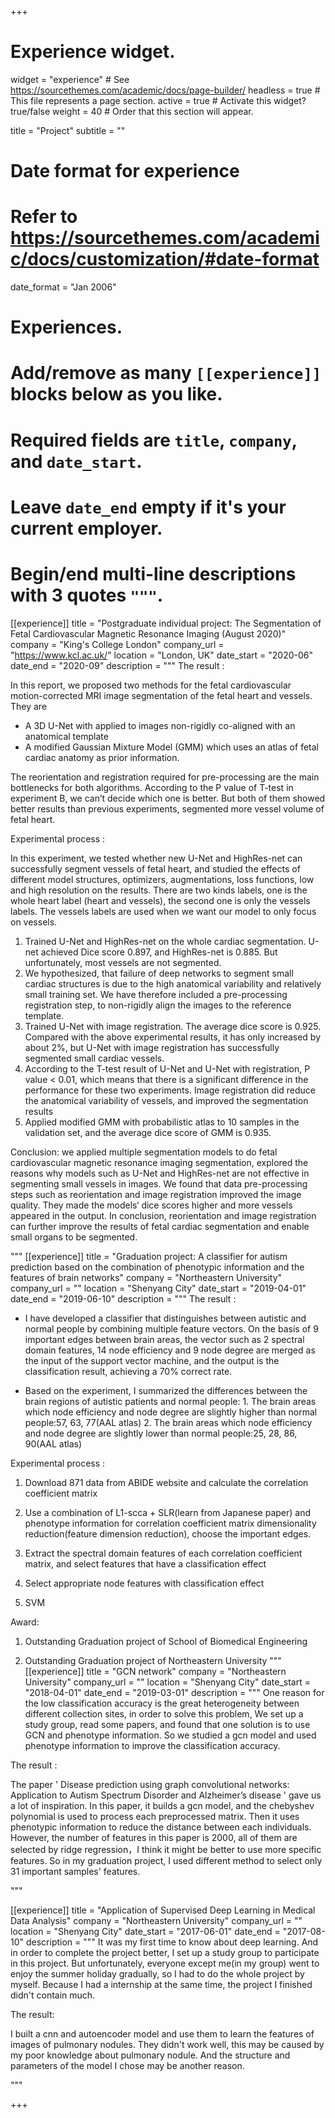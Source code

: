 +++
# Experience widget.
widget = "experience"  # See https://sourcethemes.com/academic/docs/page-builder/
headless = true  # This file represents a page section.
active = true  # Activate this widget? true/false
weight = 40  # Order that this section will appear.

title = "Project"
subtitle = ""

# Date format for experience
#   Refer to https://sourcethemes.com/academic/docs/customization/#date-format
date_format = "Jan 2006"

# Experiences.
#   Add/remove as many `[[experience]]` blocks below as you like.
#   Required fields are `title`, `company`, and `date_start`.
#   Leave `date_end` empty if it's your current employer.
#   Begin/end multi-line descriptions with 3 quotes `"""`.

[[experience]]
  title = "Postgraduate individual project: The Segmentation of Fetal Cardiovascular Magnetic Resonance Imaging (August 2020)"
  company = "King's College London"
  company_url = "https://www.kcl.ac.uk/"
  location = "London, UK"
  date_start = "2020-06"
  date_end = "2020-09"
  description = """
  The result :
  
  In this report, we proposed two methods for the fetal cardiovascular motion-corrected MRI image segmentation of the fetal heart and vessels. They are 
  * A 3D U-Net with applied to images non-rigidly co-aligned with an anatomical template 
  * A modified Gaussian Mixture Model (GMM) which uses an atlas of fetal cardiac anatomy as prior information.
  
  The reorientation and registration required for pre-processing are the main bottlenecks for both algorithms. According to the P value of T-test in experiment B, we can’t decide which one is better. But both of them showed better results than previous experiments, segmented more vessel volume of fetal heart.

  Experimental process :
  
  In this experiment, we tested whether new U-Net and HighRes-net can successfully segment vessels of fetal heart, and studied the effects of different model structures, optimizers, augmentations, loss functions, low and high resolution on the results.
There are two kinds labels, one is the whole heart label (heart and vessels), the second one is only the vessels labels. The vessels labels are used when we want our model to only focus on vessels.

  1. Trained U-Net and HighRes-net on the whole cardiac segmentation. U-net achieved Dice score 0.897, and HighRes-net is 0.885. But unfortunately, most vessels are not segmented.
  2. We hypothesized, that failure of deep networks to segment small cardiac structures is due to the high anatomical variability and relatively small training set. We have therefore included a pre-processing registration step, to non-rigidly align the images to the reference template.  
  3. Trained U-Net with image registration. The average dice score is 0.925. Compared with the above experimental results, it has only increased by about 2%, but U-Net with image registration has successfully segmented small cardiac vessels. 
  4. According to the T-test result of U-Net and U-Net with registration, P value < 0.01, which means that there is a significant difference in the performance for these two experiments. Image registration did reduce the anatomical variability of vessels, and improved the segmentation results
  5. Applied modified GMM with probabilistic atlas to 10 samples in the validation set, and the average dice score of GMM is 0.935.
  
  Conclusion:
we applied multiple segmentation models to do fetal cardiovascular magnetic resonance imaging segmentation, explored the reasons why models such as U-Net and HighRes-net are not effective in segmenting small vessels in images. We found that data pre-processing steps such as reorientation and image registration improved the image quality. They made the models‘ dice scores higher and more vessels appeared in the output. In conclusion, reorientation and image registration can further improve the results of fetal cardiac segmentation and enable small organs to be segmented.


"""
[[experience]]
  title = "Graduation project: A classifier for autism prediction based on the combination of phenotypic information and the features of brain networks"
  company = "Northeastern University"
  company_url = ""
  location = "Shenyang City"
  date_start = "2019-04-01"
  date_end = "2019-06-10"
  description = """
  The result :
  
  * I have developed a classifier that distinguishes between autistic and normal people by combining multiple feature vectors. On the basis of 9 important edges between brain areas, the vector such as 2 spectral domain features, 14 node efficiency and 9 node degree are merged as the input of the support vector machine, and the output is the classification result, achieving a 70% correct rate. 
  
  * Based on the experiment, I summarized the differences between the brain regions of autistic patients and normal people:   1. The brain areas which node efficiency and node degree are slightly higher than normal people:57, 63, 77(AAL atlas)    2. The brain areas which node efficiency and node degree are slightly lower than normal people:25, 28, 86, 90(AAL atlas)


  Experimental process :
  
  1. Download 871 data from ABIDE website and calculate the correlation coefficient matrix
  
  2. Use a combination of L1-scca + SLR(learn from Japanese paper) and phenotype information for correlation coefficient matrix dimensionality reduction(feature dimension reduction), choose the important edges.
  
  3. Extract the spectral domain features of each correlation coefficient matrix, and select features that have a classification effect
  
  4. Select appropriate node features with classification effect
  
  5. SVM
  
  
  Award:
  
  1. Outstanding Graduation project of School of Biomedical Engineering 
  
  2. Outstanding Graduation project of Northeastern University
  """
[[experience]]
  title = "GCN network"
  company = "Northeastern University"
  company_url = ""
  location = "Shenyang City"
  date_start = "2018-04-01"
  date_end = "2019-03-01"
  description = """
One reason for the low classification accuracy is the great heterogeneity between different collection sites, in order to solve this problem, We set up a study group, read some papers, and found that one solution is to use GCN and phenotype information. So we studied a gcn model and used phenotype information to improve the classification accuracy.
  
  
  The result :
  
The paper ' Disease prediction using graph convolutional networks: Application to Autism Spectrum Disorder and Alzheimer’s disease ' gave us a lot of inspiration. In this paper, it builds a gcn model, and the chebyshev polynomial is used to process each preprocessed matrix. Then it uses phenotypic information to reduce the distance between each individuals. However, the number of features in this paper is 2000, all of them are selected by ridge regression，I think it might be better to use more specific features. So in my graduation project, I used different method to select only 31 important samples' features.
  
  
  """
  
  
  
  
  
  [[experience]]
  title = "Application of Supervised Deep Learning in Medical Data Analysis"
  company = "Northeastern University"
  company_url = ""
  location = "Shenyang City"
  date_start = "2017-06-01"
  date_end = "2017-08-10"
  description = """
It was my first time to know about deep learning. And in order to complete the project better, I set up a study group to participate in this project. But unfortunately, everyone except me(in my group) went to enjoy the summer holiday gradually, so I had to do the whole project by myself. Because I had a internship at the same time, the project I finished didn't contain much.
  
  
  The result:
  
  I built a cnn and autoencoder model and use them to learn the features of images of pulmonary nodules. They didn't work well, this may be caused by my poor knowledge about pulmonary nodule. And the structure and parameters of the model I chose may be another reason.
  
  """

+++

